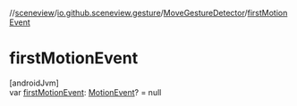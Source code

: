 //[sceneview](../../../index.md)/[io.github.sceneview.gesture](../index.md)/[MoveGestureDetector](index.md)/[firstMotionEvent](first-motion-event.md)

# firstMotionEvent

[androidJvm]\
var [firstMotionEvent](first-motion-event.md): [MotionEvent](https://developer.android.com/reference/kotlin/android/view/MotionEvent.html)? = null
